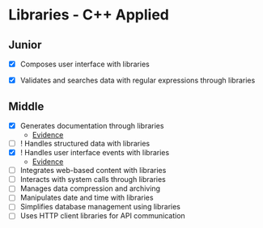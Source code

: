 # Libraries - C++ Applied

## Junior
- [X] Composes user interface with libraries

- [X] Validates and searches data with regular expressions through libraries

## Middle
- [X] Generates documentation through libraries
    - [Evidence](./evidence/doxygen_example/0_root/bin/main.cpp)
- [ ] ! Handles structured data with libraries
- [X] ! Handles user interface events with libraries
    - [Evidence](./evidence/evograph/2_gui/src/widgets/items/Button.cpp)
- [ ] Integrates web-based content with libraries
- [ ] Interacts with system calls through libraries
- [ ] Manages data compression and archiving
- [ ] Manipulates date and time with libraries
- [ ] Simplifies database management using libraries
- [ ] Uses HTTP client libraries for API communication

